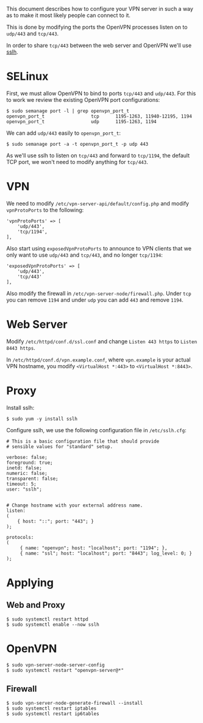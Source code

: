 This document describes how to configure your VPN server in such a way as to
make it most likely people can connect to it. 

This is done by modifying the ports the OpenVPN processes listen on to 
`udp/443` and `tcp/443`.

In order to share `tcp/443` between the web server and OpenVPN we'll use 
[sslh](https://github.com/yrutschle/sslh).

# SELinux

First, we must allow OpenVPN to bind to ports `tcp/443` and `udp/443`. For this
to work we review the existing OpenVPN port configurations:

    $ sudo semanage port -l | grep openvpn_port_t
    openvpn_port_t                 tcp      1195-1263, 11940-12195, 1194
    openvpn_port_t                 udp      1195-1263, 1194

We can add `udp/443` easily to `openvpn_port_t`:

    $ sudo semanage port -a -t openvpn_port_t -p udp 443

As we'll use sslh to listen on `tcp/443` and forward to `tcp/1194`, the default
TCP port, we won't need to modify anything for `tcp/443`.

# VPN

We need to modify `/etc/vpn-server-api/default/config.php` and modify 
`vpnProtoPorts` to the following:

    'vpnProtoPorts' => [
        'udp/443',
        'tcp/1194',
    ],

Also start using `exposedVpnProtoPorts` to announce to VPN clients that we only
want to use `udp/443` and `tcp/443`, and no longer `tcp/1194`:

    'exposedVpnProtoPorts' => [
        'udp/443',
        'tcp/443'
    ],

Also modify the firewall in `/etc/vpn-server-node/firewall.php`. Under `tcp` 
you can remove `1194` and under `udp` you can add `443` and remove 
`1194`.

# Web Server

Modify `/etc/httpd/conf.d/ssl.conf` and change `Listen 443 https` to 
`Listen 8443 https`.

In `/etc/httpd/conf.d/vpn.example.conf`, where `vpn.example` is your actual 
VPN hostname, you modify `<VirtualHost *:443>` to `<VirtualHost *:8443>`.

# Proxy

Install sslh:

    $ sudo yum -y install sslh

Configure sslh, we use the following configuration file in `/etc/sslh.cfg`:

    # This is a basic configuration file that should provide
    # sensible values for "standard" setup.

    verbose: false;
    foreground: true;
    inetd: false;
    numeric: false;
    transparent: false;
    timeout: 5;
    user: "sslh";


    # Change hostname with your external address name.
    listen:
    (
        { host: "::"; port: "443"; }
    );

    protocols:
    (
         { name: "openvpn"; host: "localhost"; port: "1194"; },
         { name: "ssl"; host: "localhost"; port: "8443"; log_level: 0; }
    );

# Applying

## Web and Proxy

    $ sudo systemctl restart httpd
    $ sudo systemctl enable --now sslh

# OpenVPN 

    $ sudo vpn-server-node-server-config
    $ sudo systemctl restart "openvpn-server@*"

## Firewall

    $ sudo vpn-server-node-generate-firewall --install
    $ sudo systemctl restart iptables
    $ sudo systemctl restart ip6tables

